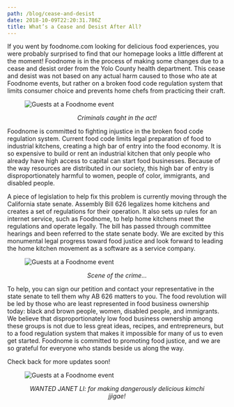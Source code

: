 ```yaml
---
path: /blog/cease-and-desist
date: 2018-10-09T22:20:31.786Z
title: What’s a Cease and Desist After All?
---
```


If you went by foodnome.com looking for delicious food experiences, you were probably surprised to find that our homepage looks a little different at the moment! Foodnome is in the process of making some changes due to a cease and desist order from the Yolo County health department. This cease and desist was not based on any actual harm caused to those who ate at Foodnome events, but rather on a broken food code regulation system that limits consumer choice and prevents home chefs from practicing their craft.

<figure>

  ![Guests at a Foodnome event](/assets/caught.jpeg)
  <figcaption style="text-align: center;">
    <em>Criminals caught in the act!</em>
  </figcaption>
</figure>

Foodnome is committed to fighting injustice in the broken food code regulation system. Current food code limits legal preparation of food to industrial kitchens, creating a high bar of entry into the food economy. It is so expensive to build or rent an industrial kitchen that only people who already have high access to capital can start food businesses. Because of the way resources are distributed in our society, this high bar of entry is disproportionately harmful to women, people of color, immigrants, and disabled people.

A piece of legislation to help fix this problem is currently moving through the California state senate. Assembly Bill 626 legalizes home kitchens and creates a set of regulations for their operation. It also sets up rules for an internet service, such as Foodnome, to help home kitchens meet the regulations and operate legally. The bill has passed through committee hearings and been referred to the state senate body. We are excited by this monumental legal progress toward food justice and look forward to leading the home kitchen movement as a software as a service company.


<figure>

  ![Guests at a Foodnome event](/assets/scene.jpeg)
  <figcaption style="text-align: center;">
    <em>Scene of the crime...</em>
  </figcaption>
</figure>

To help, you can sign our petition and contact your representative in the state senate to tell them why AB 626 matters to you. The food revolution will be led by those who are least represented in food business ownership today: black and brown people, women, disabled people, and immigrants. We believe that disproportionately low food business ownership among these groups is not due to less great ideas, recipes, and entrepreneurs, but to a food regulation system that makes it impossible for many of us to even get started. Foodnome is committed to promoting food justice, and we are so grateful for everyone who stands beside us along the way.

Check back for more updates soon!


<figure>

  ![Guests at a Foodnome event](/assets/janet-li.jpeg)
  <figcaption style="text-align: center;">
    <em>WANTED JANET LI: for making dangerously delicious kimchi jjigae!</em>
  </figcaption>
</figure>
